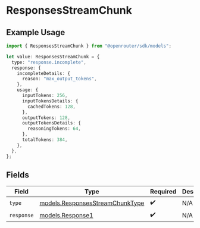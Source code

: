 # ResponsesStreamChunk

## Example Usage

```typescript
import { ResponsesStreamChunk } from "@openrouter/sdk/models";

let value: ResponsesStreamChunk = {
  type: "response.incomplete",
  response: {
    incompleteDetails: {
      reason: "max_output_tokens",
    },
    usage: {
      inputTokens: 256,
      inputTokensDetails: {
        cachedTokens: 128,
      },
      outputTokens: 128,
      outputTokensDetails: {
        reasoningTokens: 64,
      },
      totalTokens: 384,
    },
  },
};
```

## Fields

| Field                                                                    | Type                                                                     | Required                                                                 | Description                                                              |
| ------------------------------------------------------------------------ | ------------------------------------------------------------------------ | ------------------------------------------------------------------------ | ------------------------------------------------------------------------ |
| `type`                                                                   | [models.ResponsesStreamChunkType](../models/responsesstreamchunktype.md) | :heavy_check_mark:                                                       | N/A                                                                      |
| `response`                                                               | [models.Response1](../models/response1.md)                               | :heavy_check_mark:                                                       | N/A                                                                      |